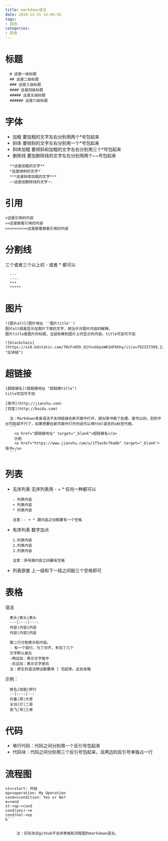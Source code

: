 ```yaml
---
title: markdown语法
date: 2019-12-31 14:46:56
tags:
- 其他
categories:
- 其他
---
```

# 标题
  ```
    # 这是一级标题
    ## 这是二级标题
    ### 这是三级标题
    #### 这是四级标题
    ##### 这是五级标题
    ###### 这是六级标题
  ```
# 字体
  - 加粗
      要加粗的文字左右分别用两个*号包起来
  - 斜体
      要倾斜的文字左右分别用一个*号包起来
  - 斜体加粗
      要倾斜和加粗的文字左右分别用三个*号包起来
  - 删除线
      要加删除线的文字左右分别用两个~~号包起来
  ```
    **这是加粗的文字**
    *这是倾斜的文字*`
    ***这是斜体加粗的文字***
    ~~这是加删除线的文字~~
  ```

# 引用
  ```
  >这是引用的内容
  >>这是嵌套引用的内容
  >>>>>>>>>>这是嵌套嵌套引用的内容
  ```
# 分割线
  三个或者三个以上的 - 或者 * 都可以
  ```
    ---
    ----
    ***
    *****
  ```
# 图片
  ```
  ![图片alt](图片地址 ''图片title'')
  图片alt就是显示在图片下面的文字，相当于对图片内容的解释。
  图片title是图片的标题，当鼠标移到图片上时显示的内容。title可加可不加

  ![blockchain](https://ss0.bdstatic.com/70cFvHSh_Q1YnxGkpoWK1HF6hhy/it/u=702257389,1274025419&fm=27&gp=0.jpg "区块链")
  ```
# 超链接
  ```
  [超链接名](超链接地址 "超链接title")
  title可加可不加

  [简书](http://jianshu.com)
  [百度](http://baidu.com)
  ```
      注：Markdown本身语法不支持链接在新页面中打开，貌似简书做了处理，是可以的。别的平台可能就不行了，如果想要在新页面中打开的话可以用html语言的a标签代替。
      ```
        <a href="超链接地址" target="_blank">超链接名</a>
        示例
        <a href="https://www.jianshu.com/u/1f5ac0cf6a8b" target="_blank">简书</a>
      ```

# 列表
  - 无序列表
    无序列表用 - + * 任何一种都可以
    ```
    - 列表内容
    + 列表内容
    * 列表内容

    注意：- + * 跟内容之间都要有一个空格
    ```
  - 有序列表
    数字加点
    ```
    1.列表内容
    2.列表内容
    3.列表内容

    注意：序号跟内容之间要有空格
    ```
  - 列表嵌套
    上一级和下一级之间敲三个空格即可

# 表格
  语法
  ```
    表头|表头|表头
    ---|:--:|---:
    内容|内容|内容
    内容|内容|内容

    第二行分割表头和内容。
    - 有一个就行，为了对齐，多加了几个
    文字默认居左
    -两边加：表示文字居中
    -右边加：表示文字居右
    注：原生的语法两边都要用 | 包起来。此处省略
  ```
  示例：
  ```
    姓名|技能|排行
    --|:--:|--:
    刘备|哭|大哥
    关羽|打|二哥
    张飞|骂|三弟
  ```

# 代码
  - 单行代码：代码之间分别用一个反引号包起来
  - 代码块：代码之间分别用三个反引号包起来，且两边的反引号单独占一行

# 流程图
```flow
st=>start: 开始
op=>operation: My Operation
cond=>condition: Yes or No?
e=>end
st->op->cond
cond(yes)->e
cond(no)->op
&```


     注：实际测试github不支持表格和流程图的markdown语法。